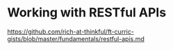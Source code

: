 # Working with RESTful APIs

https://github.com/rich-at-thinkful/ft-curric-gists/blob/master/fundamentals/restful-apis.md
